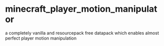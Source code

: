 # minecraft_player_motion_manipulator
a completely vanilla and resourcepack free datapack which enables almost perfect player motion manipulation
